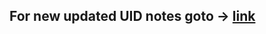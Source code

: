 ## For new updated UID notes goto -> [link](https://github.com/SANJAY-NT/VTU-7thSem-18thScheme-Textbooks/tree/main/Notes/UID)
